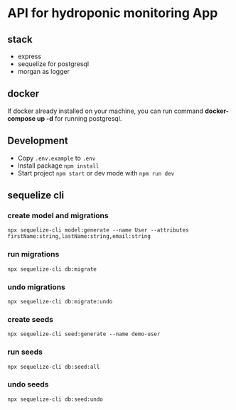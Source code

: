 # API for hydroponic monitoring App

## stack

- express
- sequelize for postgresql
- morgan as logger

## docker

If docker already installed on your machine, you can run command **docker-compose up -d** for running postgresql.

## Development

-   Copy `.env.example` to `.env`
-   Install package `npm install`
-   Start project `npm start` or dev mode with `npm run dev`

## sequelize cli

### create model and migrations

`npx sequelize-cli model:generate --name User --attributes firstName:string,lastName:string,email:string`

### run migrations

`npx sequelize-cli db:migrate`

### undo migrations

`npx sequelize-cli db:migrate:undo`

### create seeds

`npx sequelize-cli seed:generate --name demo-user`

### run seeds

`npx sequelize-cli db:seed:all`

### undo seeds

`npx sequelize-cli db:seed:undo`
